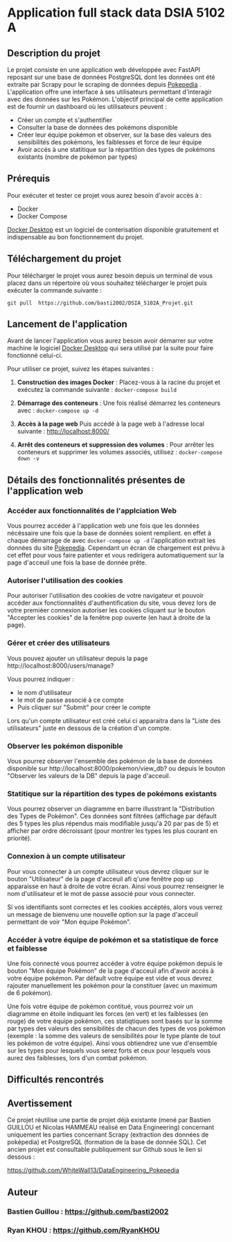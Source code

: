 # Application full stack data DSIA 5102 A

## Description du projet

Le projet consiste en une application web développée avec FastAPI reposant sur une base de données PostgreSQL dont les données 
ont été extraite par Scrapy pour le scraping de données depuis [Pokepedia](https://www.pokepedia.fr/) . 
L'application offre une interface à ses utilisateurs permettant d'interagir avec des données sur les Pokémon. 
L'objectif principal de cette application est de fournir un dashboard où les utilisateurs peuvent :

- Créer un compte et s'authentifier
- Consulter la base de données des pokémons disponible
- Créer leur équipe pokémon et observer, sur la base des valeurs des sensibilités des pokémons, les faiblesses et force de leur équipe
- Avoir accés à une statitique sur la répartition des types de pokémons existants (nombre de pokémon par types)

## Prérequis
Pour exécuter et tester ce projet vous aurez besoin d'avoir accès à :
- Docker
- Docker Compose

[Docker Desktop](https://www.docker.com/products/docker-desktop/) est un logiciel de conterisation disponible gratuitement et indispensable au bon fonctionnement du projet.

## Téléchargement du projet

Pour télécharger le projet vous aurez besoin depuis un terminal de vous placez dans un répertoire où vous souhaitez télécharger le projet puis exécuter 
la commande suivante :
```
git pull  https://github.com/basti2002/DSIA_5102A_Projet.git
```

## Lancement de l'application

Avant de lancer l'application vous aurez besoin avoir démarrer sur votre machine le logiciel
[Docker Desktop](https://www.docker.com/products/docker-desktop/) qui sera utilisé par la suite pour faire fonctionné celui-ci.

Pour utiliser ce projet, suivez les étapes suivantes :

1. **Construction des images Docker** :
   Placez-vous à la racine du projet et exécutez la commande suivante :
   ```docker-compose build```

2. **Démarrage des conteneurs** :
   Une fois réalisé démarrez les conteneurs avec :
   ```docker-compose up -d```

3. **Accès à la page web**
   Puis accédé à la page web à l'adresse local suivante :
   [http://localhost:8000/](http://localhost:8000/)

4. **Arrêt des conteneurs et suppression des volumes** :
   Pour arrêter les conteneurs et supprimer les volumes associés, utilisez :
   ```docker-compose down -v```



## Détails des fonctionnalités présentes de l'application web

### Accéder aux fonctionnalités de l'applciation Web

Vous pourrez accéder à l'application web une fois que les données nécéssaire une fois que la base de données soient remplient.
en effet à chaque démarrage de avec ```docker-compose up -d``` l'application extrait les données du site [Pokepedia](https://www.pokepedia.fr/). Cependant
un écran de chargement est prévu à cet effet pour vous faire patienter et vous redirigera automatiquement sur la page d'acceuil une fois la base de donnée prête. 

### Autoriser l'utilisation des cookies 

Pour autoriser l'utilisation des cookies de votre navigateur et pouvoir accéder aux fonctionnalités d'authentification du site, vous devez lors de votre premièer connexion
autoriser les cookies cliquant sur le bouton "Accepter les cookies" de la fenêtre pop ouverte (en haut à droite de la page).

### Gérer et créer des utilisateurs

Vous pouvez ajouter un utilisateur depuis la page http://localhost:8000/users/manage?

Vous pourrez indiquer :

- le nom d'utilisateur
- le mot de passe associé à ce compte
- Puis cliquer sur "Submit" pour créer le compte

Lors qu'un compte utilisateur est créé celui ci apparaitra dans la "Liste des utilisateurs" juste en dessous de la création d'un compte.

### Observer les pokémon disponible

Vous pourrez observer l'ensemble des pokémon de la base de données disponible sur http://localhost:8000/pokemon/view_db? ou depuis le bouton
"Observer les valeurs de la DB" depuis la page d'acceuil.

### Statitique sur la répartition des types de pokémons existants

Vous pourrez observer un diagramme en barre illusstrant la "Distribution des Types de Pokémon". Ces données
sont filtrées (affichage par défault des 5 types les plus répendus mais modifiable jusqu'à 20 par pas de 5) et afficher
par ordre décroissant (pour montrer les types les plus courant en priorité).

### Connexion à un compte utilisateur

Pour vous connecter à un compte utilisateur vous devrez cliquer sur le bouton "Utilisateur" de la page d'acceuil afi q'une fenêtre pop up apparaisse en haut
à droite de votre écran. Ainsi vous pourrez renseigner le nom d'utilisateur et le mot de passe associé pour vous connecter.

Si vos identifiants sont correctes et les cookies accéptés, alors vous verrez un message de bienvenu une nouvelle option sur 
la page d'acceuil permettant de voir "Mon équipe Pokémon". 

### Accéder à votre équipe de pokémon et sa statistique de force et faiblesse

Une fois connecté vous pourrez accéder à votre équipe pokémon depuis le bouton "Mon équipe Pokémon" de la page d'acceuil afin d'avoir accés à votre équipe pokémon. 
Par défault votre équipe est vide et vous devrez rajouter manuellement les pokémon pour la constituer (avec un maximum de 6 pokémon).  

Une fois votre équipe de pokémon contitué, vous pourrez voir un diagramme en étoile indiquant les forces (en vert) et les faiblesses (en rouge) de votre équipe pokémon,
ces statiqtiques sont basés sur la somme par types des valeurs des sensibilités de chacun des types de vos pokémon (exemple : la somme des valeurs de sensibilités 
pour le type plante de tout les pokémon de votre équipe). Ainsi vous obtiendrez une vue d'ensemble sur les types pour lesquels
vous serez forts et ceux pour lesquels vous aurez des faiblesses, lors d'un combat pokémon. 


## Difficultés rencontrés


## Avertissement

Ce projet réutilise une partie de projet déjà existante (mené par Bastien GUILLOU et Nicolas HAMMEAU réalisé en Data Engineering) 
concernant uniquement les parties concernant Scrapy (extraction des données de poképedia) et PostgreSQL (formation de la base de donnée SQL). 
Cet ancien projet est consultable publiquement sur Github sous le lien si dessous :

https://github.com/WhiteWall13/DataEngineering_Pokepedia


## Auteur

### Bastien Guillou : https://github.com/basti2002
### Ryan KHOU : https://github.com/RyanKHOU